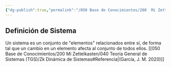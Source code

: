 ```yaml
---
{"dg-publish":true,"permalink":"/050 Base de Conocimientos/200  Mi Zettelkasten/040 Teoría General de Sistemas (TGS)/Zk Sistema - Definición/","tags":["sistema"]}
---
```


## Definición de Sistema

Un sistema es un conjunto de "elementos" relacionados entre sí, de forma tal que un cambio en un elemento afecta al conjunto de todos ellos. [[050 Base de Conocimientos/200  Mi Zettelkasten/040 Teoría General de Sistemas (TGS)/Zk Dinámica de Sistemas#Referencia\|(García, J. M. 2020)]]




